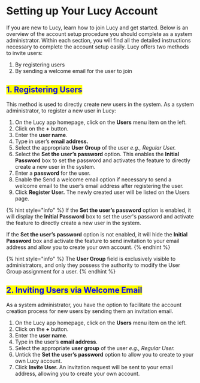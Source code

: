 # Setting up Your Lucy Account

If you are new to Lucy, learn how to join Lucy and get started. Below is an overview of the account setup procedure you should complete as a system administrator. Within each section, you will find all the detailed instructions necessary to complete the account setup easily. Lucy offers two methods to invite users:

1. By registering users
2. By sending a welcome email for the user to join

## <mark style="color:blue;">1. Registering Users</mark>

This method is used to directly create new users in the system. As a system administrator, to register a new user in Lucy:

1. On the Lucy app homepage, click on the **Users** menu item on the left.
2. Click on the **+** button.
3. Enter the **user name**.
4. Type in user’s **email address.**
5. Select the appropriate **User Group** of the user _e.g., Regular User._
6. Select the **Set the user’s password** option. This enables the **Initial Password** box to set the password and activates the feature to directly create a new user in the system.
7. Enter a **password** for the user.
8. Enable the Send a welcome email option if necessary to send a welcome email to the user’s email address after registering the user.
9. Click **Register User.** The newly created user will be listed on the Users page.

{% hint style="info" %}
If the **Set the user’s password** option is enabled, it will display the **Initial Password** box to set the user's password and activate the feature to directly create a new user in the system.

If the **Set the user’s password** option is not enabled, it will hide the **Initial Password** box and activate the feature to send invitation to your email address and allow you to create your own account.
{% endhint %}

{% hint style="info" %}
The **User Group** field is exclusively visible to administrators, and only they possess the authority to modify the User Group assignment for a user.
{% endhint %}

## <mark style="color:blue;">2. Inviting Users via Welcome Email</mark>

As a system administrator, you have the option to facilitate the account creation process for new users by sending them an invitation email.

1. On the Lucy app homepage, click on the **Users** menu item on the left.
2. Click on the **+** button.
3. Enter the **user name**.
4. Type in the user’s **email address**.
5. Select the appropriate **user group** of the user _e.g., Regular User._
6. Untick the **Set the user’s password** option to allow you to create to your own Lucy account.
7. Click **Invite User.** An invitation request will be sent to your email address, allowing you to create your own account.

##
